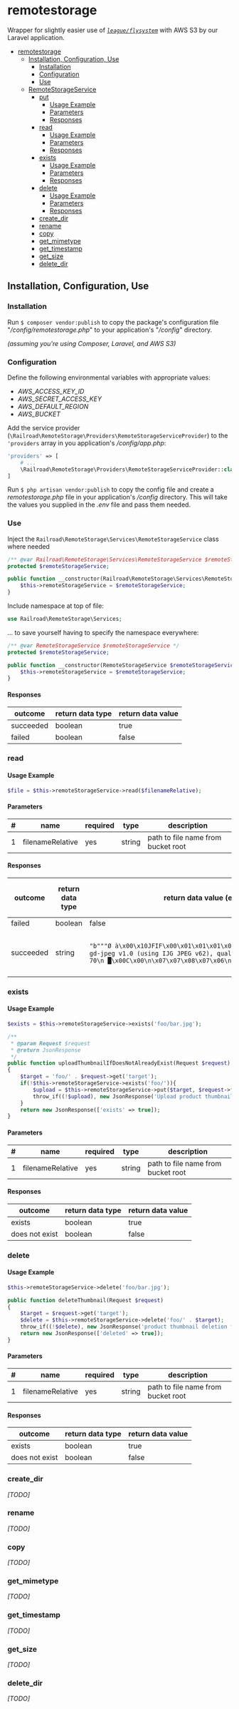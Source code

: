 

remotestorage
==========================================

Wrapper for slightly easier use of [*`league/flysystem`*](https://github.com/thephpleague/flysystem) with AWS S3 by our Laravel application.

- [remotestorage](#remotestorage)
  * [Installation, Configuration, Use](#installation--configuration--use)
    + [Installation](#installation)
    + [Configuration](#configuration)
    + [Use](#use)
  * [RemoteStorageService](#remotestorageservice)
    + [put](#put)
      - [Usage Example](#usage-example)
      - [Parameters](#parameters)
      - [Responses](#responses)
    + [read](#read)
      - [Usage Example](#usage-example-1)
      - [Parameters](#parameters-1)
      - [Responses](#responses-1)
    + [exists](#exists)
      - [Usage Example](#usage-example-2)
      - [Parameters](#parameters-2)
      - [Responses](#responses-2)
    + [delete](#delete)
      - [Usage Example](#usage-example-3)
      - [Parameters](#parameters-3)
      - [Responses](#responses-3)
    + [create_dir](#create-dir)
    + [rename](#rename)
    + [copy](#copy)
    + [get_mimetype](#get-mimetype)
    + [get_timestamp](#get-timestamp)
    + [get_size](#get-size)
    + [delete_dir](#delete-dir)
  
<!-- ecotrust-canada.github.io/markdown-toc -->



Installation, Configuration, Use
--------------------------------





### Installation

Run `$ composer vendor:publish` to copy the package's configuration file "*/config/remotestorage.php*" to your application's "*/config*" directory.

*(assuming you're using Composer, Laravel, and AWS S3)*





### Configuration

Define the following environmental variables with appropriate values:

* *AWS_ACCESS_KEY_ID*
* *AWS_SECRET_ACCESS_KEY*
* *AWS_DEFAULT_REGION*
* *AWS_BUCKET*

Add the service provider (`\Railroad\RemoteStorage\Providers\RemoteStorageServiceProvider`) to the `'providers` array in you application's */config/app.php*:

```php
'providers' => [
    # ...
    \Railroad\RemoteStorage\Providers\RemoteStorageServiceProvider::class,
]
```

Run `$ php artisan vendor:publish` to copy the config file and create a *remotestorage.php* file in your application's */config* directory. This will take the values you supplied in the *.env* file and pass them needed.





### Use

Inject the `Railroad\RemoteStorage\Services\RemoteStorageService` class where needed

```php
/** @var Railroad\RemoteStorage\Services\RemoteStorageService $remoteStorageService */
protected $remoteStorageService;

public function __constructor(Railroad\RemoteStorage\Services\RemoteStorageService $remoteStorageService){
    $this->remoteStorageService = $remoteStorageService;
}
```

Include namespace at top of file:

```php
use Railroad\RemoteStorage\Services;
```

... to save yourself having to specify the namespace everywhere:

```php
/** @var RemoteStorageService $remoteStorageService */
protected $remoteStorageService;

public function __constructor(RemoteStorageService $remoteStorageService){
    $this->remoteStorageService = $remoteStorageService;
}
```


<!--
functionality described by tests:
--><!--
* put
* read
* exists
* delete
* create_dir
* rename
* copy
* get_mimetype
* get_timestamp
* get_size
* delete_dir
-->






RemoteStorageService
--------------------

All methods below are *public*.





### put

#### Usage Example

```php
$upload = $this->remoteStorageService->put($filenameRelative, $filenameAbsolute);
```

```php
/** Upload product thumbnail on remote storage using remotestorage package.
 * Throw an error JSON response if the upload failed or return the uploaded thumbnail url.
 *
 * @param Request $request
 * @return JsonResponse
 */
public function uploadThumbnail(Request $request)
{
    $target = $request->get('target');
    $upload = $this->remoteStorageService->put($target, $request->file('file'));

    throw_if(
        (!$upload),
        new JsonResponse('Upload product thumbnail failed', 400)
    );

    return new JsonResponse(
        $this->remoteStorageService->url($target), 201
    );
}
```

#### Parameters

| # |  name             |  required |  type   |  description                    | 
|---|-------------------|-----------|---------|---------------------------------| 
| 1 |  filenameRelative |  yes      |  string |  name to save file as on remote | 
| 2 |  filenameAbsolute |  yes      |  string |  path to file to upload         | 

<!--
#, name, required, type, description
1, filenameRelative, yes, string, name to save file as on remote
2, filenameAbsolute, yes, string, path to file to upload
-->


#### Responses

| outcome    |  return data type |  return data value | 
|------------|-------------------|--------------------| 
| succeeded  |  boolean          |  true              | 
| failed     |  boolean          |  false             |  

<!--
outcome, return data type, return data value
succeeded , boolean , true 
failed , boolean , false 
-->






### read

#### Usage Example

```php
$file = $this->remoteStorageService->read($filenameRelative);
```

#### Parameters

| #  |  name             |  required |  type    |  description                        | 
|----|-------------------|-----------|----------|-------------------------------------| 
| 1  |  filenameRelative |  yes      |  string  |  path to file name from bucket root | 
 
<!--
#, name, required, type, description
1 , filenameRelative, yes, string , path to file name from bucket root  
-->

#### Responses

| outcome   |  return data type |  return data value (example)                                                                                                                                                     |  notes about return data  | 
|-----------|-------------------|----------------------------------------------------------------------------------------------------------------------------------------------------------------------------------|---------------------------| 
| failed    |  boolean          |  false                                                                                                                                                                           |                           | 
| succeeded |  string           |  `"b"""Ø à\x00\x10JFIF\x00\x01\x01\x01\x00`\x00`\x00\x00 ■\x00;CREATOR: gd-jpeg v1.0 (using IJG JPEG v62), quality = 70\n █\x00C\x00\n\x07\x07\x08\x07\x06\n\x08\x08\x08\v\n\n"` |  Raw image data as string | 

<!--
outcome, return data type, return data value (example), notes about return data
failed, boolean, false, 
succeeded, string, `"b"""Ø à\x00\x10JFIF\x00\x01\x01\x01\x00`\x00`\x00\x00 ■\x00;CREATOR: gd-jpeg v1.0 (using IJG JPEG v62), quality = 70\n █\x00C\x00\n\x07\x07\x08\x07\x06\n\x08\x08\x08\v\n\n"`, Raw image data as string
-->






### exists

#### Usage Example

```php
$exists = $this->remoteStorageService->exists('foo/bar.jpg');
```

```php
/** 
 * @param Request $request
 * @return JsonResponse
 */
public function uploadThumbnailIfDoesNotAlreadyExist(Request $request)
{
    $target = 'foo/' . $request->get('target');    
    if(!$this->remoteStorageService->exists('foo/')){
        $upload = $this->remoteStorageService->put($target, $request->file('file'));
        throw_if((!$upload), new JsonResponse('Upload product thumbnail failed', 400));
    }
    return new JsonResponse(['exists' => true]);
}
```

#### Parameters

| #  |  name             |  required |  type    |  description                        | 
|----|-------------------|-----------|----------|-------------------------------------| 
| 1  |  filenameRelative |  yes      |  string  |  path to file name from bucket root | 
 
<!--
#, name, required, type, description
1 , filenameRelative, yes, string , path to file name from bucket root
-->


#### Responses

| outcome        |  return data type |  return data value | 
|----------------|-------------------|--------------------| 
| exists         |  boolean          |  true              | 
| does not exist |  boolean          |  false             | 

<!--   
outcome, return data type, return data value
exists, boolean , true 
does not exist, boolean , false 
-->



### delete


#### Usage Example

```php
$this->remoteStorageService->delete('foo/bar.jpg');
```

```php
public function deleteThumbnail(Request $request)
{
    $target = $request->get('target');    
    $delete = $this->remoteStorageService->delete('foo/' . $target);
    throw_if((!$delete), new JsonResponse('product thumbnail deletion failed', 400));
    return new JsonResponse(['deleted' => true]);
}
```

#### Parameters

| #  |  name             |  required |  type    |  description                        | 
|----|-------------------|-----------|----------|-------------------------------------| 
| 1  |  filenameRelative |  yes      |  string  |  path to file name from bucket root | 
 
<!--
#, name, required, type, description
1 , filenameRelative, yes, string , path to file name from bucket root
-->


#### Responses

| outcome        |  return data type |  return data value | 
|----------------|-------------------|--------------------| 
| exists         |  boolean          |  true              | 
| does not exist |  boolean          |  false             | 

<!--   
outcome, return data type, return data value
exists, boolean , true 
does not exist, boolean , false 
-->






### create_dir

*\[TODO\]*








### rename

*\[TODO\]*








### copy

*\[TODO\]*








### get_mimetype

*\[TODO\]*








### get_timestamp

*\[TODO\]*








### get_size

*\[TODO\]*








### delete_dir

*\[TODO\]*


